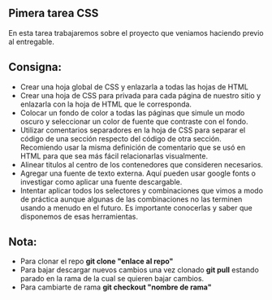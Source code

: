 ## Pimera tarea CSS

En esta  tarea trabajaremos sobre el proyecto que veniamos haciendo previo al entregable.

## Consigna:

- Crear una hoja global de CSS y enlazarla a todas las hojas de HTML
- Crear una hoja de CSS para privada para cada página de nuestro sitio y enlazarla
con la hoja de HTML que le corresponda.
- Colocar un fondo de color a todas las páginas que simule un modo oscuro y seleccionar
un color de fuente que contraste con el fondo.
- Utilizar comentarios separadores en la hoja de CSS para separar el código de una sección
respecto del código de otra sección. Recomiendo usar la misma definición de comentario
que se usó en HTML para que sea más fácil relacionarlas visualmente.
- Alinear titulos al centro de los contenedores que consideren necesarios.
- Agregar una fuente de texto externa. Aquí pueden usar google fonts o investigar como aplicar una fuente descargable.
- Intentar aplicar todos los selectores y combinaciones que vimos a modo de práctica aunque algunas de las combinaciones no las terminen usando a menudo en el futuro.
Es importante conocerlas y saber que disponemos de esas herramientas.

## Nota:
- Para clonar el repo **git clone "enlace al repo"**
- Para bajar descargar nuevos cambios una vez clonado **git pull** estando parado en la rama de la cual se quieren bajar cambios.
- Para cambiarte de rama **git checkout "nombre de rama"**